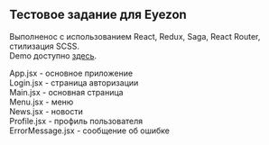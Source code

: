 ## Тестовое задание для Eyezon

Выполненос с использованием React, Redux, Saga, React Router, стилизация SCSS.  
Demo доступно [здесь](https://test-ezn.herokuapp.com/).

App.jsx - основное приложение  
Login.jsx - страница авторизации  
Main.jsx - основная страница  
Menu.jsx - меню  
News.jsx - новости  
Profile.jsx - профиль пользователя  
ErrorMessage.jsx - сообщение об ошибке  
